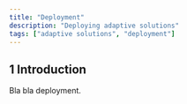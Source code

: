 ```yaml
---
title: "Deployment"
description: "Deploying adaptive solutions"
tags: ["adaptive solutions", "deployment"]
---
```


## 1 Introduction

Bla bla deployment.

